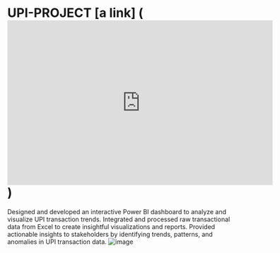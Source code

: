 # UPI-PROJECT [a link] (<iframe title="UPI PROJECT" width="600" height="373.5" src="https://app.powerbi.com/view?r=eyJrIjoiMWU0ZGIzNTAtNGQyNy00YjhkLWI0ODUtODZlMTQ2YzMzMmE3IiwidCI6IjRhMDA5MjIzLTZmMDMtNDY2NS1hNDlmLTFlNGIxZTQyMDBkOSJ9" frameborder="0" allowFullScreen="true"></iframe>)
Designed and developed an interactive Power BI dashboard to analyze and visualize UPI transaction trends. Integrated and processed raw transactional data from Excel to create insightful visualizations and reports. Provided actionable insights to stakeholders by identifying trends, patterns, and anomalies in UPI transaction data. 
![image](https://github.com/user-attachments/assets/aa166dd9-7666-4dad-8d02-185aa764708a)

